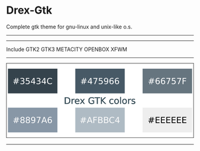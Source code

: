 # Drex-Gtk
Complete gtk theme for gnu-linux and unix-like  o.s.
<hr align=”left” size=”1″ width=”300″ color=”red” noshade>
<hr align=”left” size=”1″ width=”300″ color=”red” noshade>
Include GTK2 GTK3 METACITY OPENBOX XFWM
<hr align=”left” size=”1″ width=”300″ color=”red” noshade>
<img src="https://github.com/ilnanny/Drex-Gtk/blob/master/Drex-Gtk-Colors.svg.png?raw=true" Drex-GTK Theme">  
<hr align=”left” size=”1″ width=”300″ color=”red” noshade>
